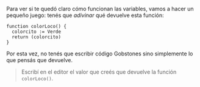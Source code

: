 Para ver si te quedó claro cómo funcionan las variables, vamos a hacer un pequeño juego: tenés que _adivinar_ qué devuelve esta función:

```puppet
function colorLoco() {
  colorcito := Verde
  return (colorcito)
}
```

Por esta vez, no tenés que escribir código Gobstones sino simplemente lo que pensás que devuelve.

> Escribí en el editor el valor que creés que devuelve la función `colorLoco()`.